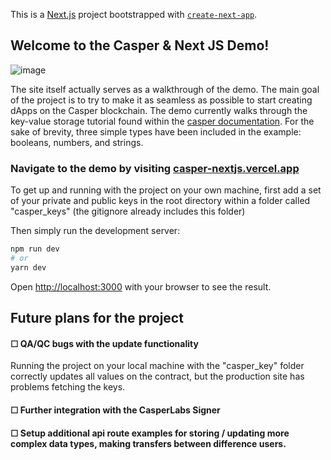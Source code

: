 This is a [Next.js](https://nextjs.org/) project bootstrapped with [`create-next-app`](https://github.com/vercel/next.js/tree/canary/packages/create-next-app).

## Welcome to the Casper & Next JS Demo!

![image](https://user-images.githubusercontent.com/63591760/136881496-fbc5f9f3-2e84-4fed-a0e2-934675685e85.png)

The site itself actually serves as a walkthrough of the demo. The main goal of the project is to try to make it as seamless as possible to start creating dApps on the Casper blockchain. The demo currently walks through the key-value storage tutorial found within the [casper documentation](https://docs.casperlabs.io/en/latest/dapp-dev-guide/tutorials/kv-storage-tutorial.html). For the sake of brevity, three simple types have been included in the example: booleans, numbers, and strings.

### Navigate to the demo by visiting [casper-nextjs.vercel.app](https://casper-nextjs.vercel.app)

To get up and running with the project on your own machine, first add a set of your private and public keys in the root directory within a folder called "casper_keys" (the gitignore already includes this folder)

Then simply run the development server:

```bash
npm run dev
# or
yarn dev
```

Open [http://localhost:3000](http://localhost:3000) with your browser to see the result.

## Future plans for the project

#### ☐ QA/QC bugs with the update functionality
  Running the project on your local machine with the "casper_key" folder correctly updates all values on the contract, but the production site has problems fetching the keys.
#### ☐ Further integration with the CasperLabs Signer
#### ☐ Setup additional api route examples for storing / updating more complex data types, making transfers between difference users.
